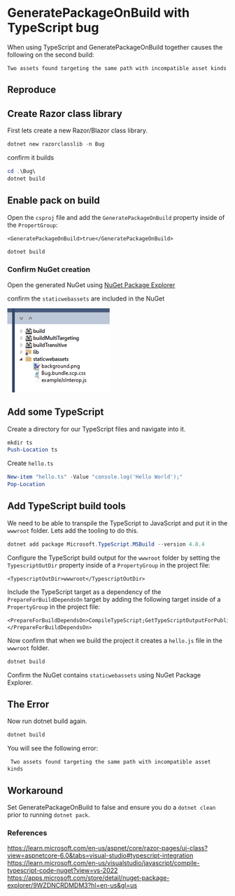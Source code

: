 # GeneratePackageOnBuild with TypeScript bug

When using TypeScript and GeneratePackageOnBuild together causes the following on the second build:

```console
Two assets found targeting the same path with incompatible asset kinds
```

## Reproduce

## Create Razor class library

First lets create a new Razor/Blazor class library.

```powershell
dotnet new razorclasslib -n Bug
```

confirm it builds

```powershell
cd .\Bug\
dotnet build
```

## Enable pack on build

Open the `csproj` file and add the `GeneratePackageOnBuild` property inside of the `PropertGroup`:

```csproj
<GeneratePackageOnBuild>true</GeneratePackageOnBuild>
```

```powershell
dotnet build
```

### Confirm NuGet creation

Open the generated NuGet using [NuGet Package Explorer](https://apps.microsoft.com/store/detail/nuget-package-explorer/9WZDNCRDMDM3?hl=en-us&gl=us)

confirm the `staticwebassets` are included in the NuGet

![](images/20221107055917.png)

## Add some TypeScript

Create a directory for our TypeScript files and navigate into it.

```powershell
mkdir ts
Push-Location ts
```

Create `hello.ts`

```powershell
New-item "hello.ts" -Value "console.log('Hello World');"
Pop-Location
```

## Add TypeScript build tools

We need to be able to transpile the TypeScript to JavaScript and put it in the `wwwroot` folder. Lets add the tooling to do this.

```powershell
dotnet add package Microsoft.TypeScript.MSBuild --version 4.8.4
```

Configure the TypeScript build output for the `wwwroot` folder by setting the `TypescriptOutDir` property inside of a `PropertyGroup` in the project file:

```csproj
<TypescriptOutDir>wwwroot</TypescriptOutDir>
```

Include the TypeScript target as a dependency of the `PrepareForBuildDependsOn` target by adding the following target inside of a `PropertyGroup` in the project file:

```csproj
<PrepareForBuildDependsOn>CompileTypeScript;GetTypeScriptOutputForPublishing;$(PrepareForBuildDependsOn)</PrepareForBuildDependsOn>
```

Now confirm that when we build the project it creates a `hello.js` file in the `wwwroot` folder.

```powershell
dotnet build
```

Confirm the NuGet contains `staticwebassets` using NuGet Package Explorer.

## The Error

Now run dotnet build again.

```powershell
dotnet build
```

You will see the following error:

```console
 Two assets found targeting the same path with incompatible asset kinds
```

## Workaround

Set GeneratePackageOnBuild to false and ensure you do a `dotnet clean` prior to running `dotnet pack`.

### References

https://learn.microsoft.com/en-us/aspnet/core/razor-pages/ui-class?view=aspnetcore-6.0&tabs=visual-studio#typescript-integration
https://learn.microsoft.com/en-us/visualstudio/javascript/compile-typescript-code-nuget?view=vs-2022
https://apps.microsoft.com/store/detail/nuget-package-explorer/9WZDNCRDMDM3?hl=en-us&gl=us